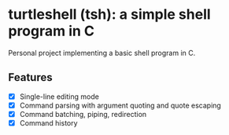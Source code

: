 # turtleshell (tsh): a simple shell program in C

Personal project implementing a basic shell program in C.

## Features

- [x] Single-line editing mode
- [x] Command parsing with argument quoting and quote escaping
- [x] Command batching, piping, redirection
- [x] Command history
